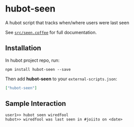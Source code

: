 # hubot-seen

A hubot script that tracks when/where users were last seen

See [`src/seen.coffee`](src/seen.coffee) for full documentation.

## Installation

In hubot project repo, run:

`npm install hubot-seen --save`

Then add **hubot-seen** to your `external-scripts.json`:

```json
["hubot-seen"]
```

## Sample Interaction

```
user1>> hubot seen wiredfool
hubot>> wiredfool was last seen in #joiito on <date>

```

